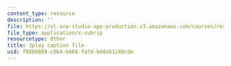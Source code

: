 ```yaml
---
content_type: resource
description: ''
file: https://ol-ocw-studio-app-production.s3.amazonaws.com/courses/res-6-012-introduction-to-probability-spring-2018/f8886089c0b4b668fa7dbddab1240cde_N61FzRr2so0.srt
file_type: application/x-subrip
resourcetype: Other
title: 3play caption file
uid: f8886089-c0b4-b668-fa7d-bddab1240cde
---
```

